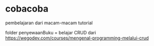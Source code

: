 # cobacoba
pembelajaran dari macam-macam tutorial

folder penyewaanBuku = belajar CRUD dari https://wegodev.com/courses/mengenal-programming-melalui-crud

